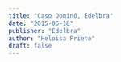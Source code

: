 ```yaml
---
title: "Caso Dominó, Edelbra"
date: "2015-06-18"
publisher: "Edelbra"
author: "Heloisa Prieto"
draft: false
---
```


